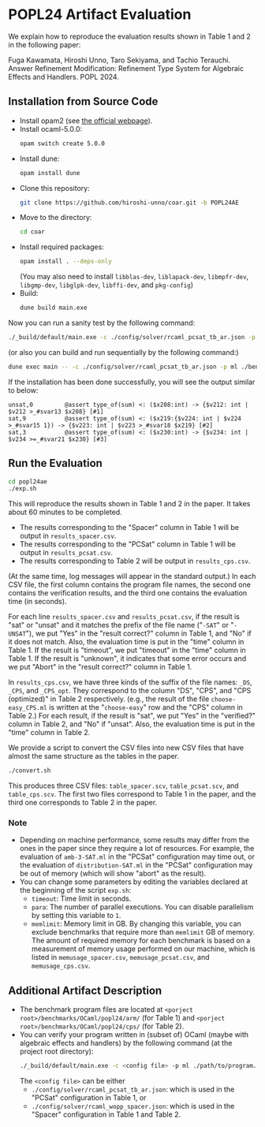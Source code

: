 # POPL24 Artifact Evaluation

We explain how to reproduce the evaluation results shown in Table 1 and 2 in the following paper:

Fuga Kawamata, Hiroshi Unno, Taro Sekiyama, and Tachio Terauchi. Answer Refinement Modification: Refinement Type System for Algebraic Effects and Handlers. POPL 2024.

## Installation from Source Code

* Install opam2 (see [the official webpage](https://opam.ocaml.org/doc/Install.html)).
* Install ocaml-5.0.0:
  ```bash
  opam switch create 5.0.0
  ```
* Install dune:
  ```bash
  opam install dune
  ```
* Clone this repository:
  ```bash
  git clone https://github.com/hiroshi-unno/coar.git -b POPL24AE
  ```
* Move to the directory:
  ```bash
  cd coar
  ```
* Install required packages:
  ```bash
  opam install . --deps-only
  ```
  (You may also need to install `libblas-dev`, `liblapack-dev`, `libmpfr-dev`, `libgmp-dev`, `libglpk-dev`, `libffi-dev`, and `pkg-config`)
* Build:
  ```bash
  dune build main.exe
  ```

Now you can run a sanity test by the following command:
```bash
./_build/default/main.exe -c ./config/solver/rcaml_pcsat_tb_ar.json -p ml ./benchmarks/OCaml/safety/simple/sum.ml
```
(or also you can build and run sequentially by the following command:)
```bash
dune exec main -- -c ./config/solver/rcaml_pcsat_tb_ar.json -p ml ./benchmarks/OCaml/safety/simple/sum.ml
```
If the installation has been done successfully, you will see the output similar to below:
```
unsat,0         @assert type_of(sum) <: ($x208:int) -> {$v212: int | $v212 >_#svar13 $x208} [#1] 
sat,9           @assert type_of(sum) <: ($x219:{$v224: int | $v224 >_#svar15 1}) -> {$v223: int | $v223 >_#svar18 $x219} [#2] 
sat,3           @assert type_of(sum) <: ($x230:int) -> {$v234: int | $v234 >=_#svar21 $x230} [#3]
```

## Run the Evaluation
```bash
cd popl24ae
./exp.sh
```

This will reproduce the results shown in Table 1 and 2 in the paper. It takes about 60 minutes to be completed.

* The results corresponding to the "Spacer" column in Table 1 will be output in `results_spacer.csv`.
* The results corresponding to the "PCSat" column in Table 1 will be output in `results_pcsat.csv`.
* The results corresponding to Table 2 will be output in `results_cps.csv`.

(At the same time, log messages will appear in the standard output.) In each CSV file, the first column contains the program file names, the second one contains the verification results, and the third one contains the evaluation time (in seconds).

For each line `results_spacer.csv` and `results_pcsat.csv`, if the result is "sat" or "unsat" and it matches the prefix of the file name ("`-SAT`" or "`-UNSAT`"), we put "Yes" in the "result correct?" column in Table 1, and "No" if it does not match. Also, the evaluation time is put in the "time" column in Table 1. If the result is "timeout", we put "timeout" in the "time" column in Table 1. If the result is "unknown", it indicates that some error occurs and we put "Abort" in the "result correct?" column in Table 1.

In `results_cps.csv`, we have three kinds of the suffix of the file names: `_DS`, `_CPS`, and `_CPS_opt`. They correspond to the column "DS", "CPS", and "CPS (optimized)" in Table 2 respectively. (e.g., the result of the file `choose-easy_CPS.ml` is written at the "`choose-easy`" row and the "CPS" column in Table 2.) For each result, if the result is "sat", we put "Yes" in the "verified?" column in Table 2, and "No" if "unsat". Also, the evaluation time is put in the "time" column in Table 2.

We provide a script to convert the CSV files into new CSV files
that have almost the same structure as the tables in the paper.
```bash
./convert.sh
```
This produces three CSV files: `table_spacer.scv`, `table_pcsat.scv`, and `table_cps.scv`.
The first two files correspond to Table 1 in the paper,
and the third one corresponds to Table 2 in the paper.

### Note
- Depending on machine performance, some results may differ from the ones in the paper since they require a lot of resources. For example, the evaluation of `amb-3-SAT.ml` in the "PCSat" configuration may time out, or the evaluation of `distribution-SAT.ml` in the "PCSat" configuration may be out of memory (which will show "abort" as the result).
- You can change some parameters by editing the variables declared at the beginning of the script `exp.sh`:
  - `timeout`: Time limit in seconds.
  - `para`: The number of parallel executions. You can disable parallelism by setting this variable to `1`.
  - `memlimit`: Memory limit in GB. By changing this variable, you can exclude benchmarks that require more than `memlimit` GB of memory. The amount of required memory for each benchmark is based on a measurement of memory usage  performed on our machine, which is listed in `memusage_spacer.csv`, `memusage_pcsat.csv`, and `memusage_cps.csv`.

## Additional Artifact Description
- The benchmark program files are located at `<porject root>/benchmarks/OCaml/popl24/arm/` (for Table 1) and `<porject root>/benchmarks/OCaml/popl24/cps/` (for Table 2).
- You can verify your program written in (subset of) OCaml (maybe with algebraic effects and handlers) by the following command (at the project root directory):
  ```bash
  ./_build/default/main.exe -c <config file> -p ml ./path/to/program.ml
  ```
  The `<config file>` can be either
  - `./config/solver/rcaml_pcsat_tb_ar.json`: which is used in the "PCSat" configuration in Table 1, or
  - `./config/solver/rcaml_wopp_spacer.json`: which is used in the "Spacer" configuration in Table 1 and Table 2.